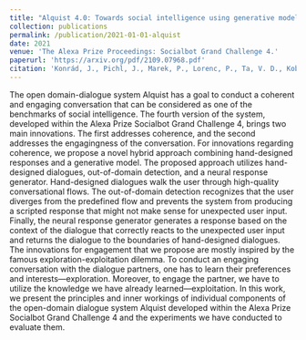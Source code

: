 ```yaml
---
title: "Alquist 4.0: Towards social intelligence using generative models and dialogue personalization."
collection: publications
permalink: /publication/2021-01-01-alquist
date: 2021
venue: 'The Alexa Prize Proceedings: Socialbot Grand Challenge 4.'
paperurl: 'https://arxiv.org/pdf/2109.07968.pdf'
citation: 'Konrád, J., Pichl, J., Marek, P., Lorenc, P., Ta, V. D., Kobza, O., **Hýlová L.** and Šedivý, J. (2021). Alquist 4.0: Towards social intelligence using generative models and dialogue personalization.arXiv preprint arXiv:2109.07968.'
---
```


The open domain-dialogue system Alquist has a goal to conduct a coherent and engaging conversation that can be considered as one of the benchmarks of social intelligence. The fourth version of the system, developed within the Alexa Prize Socialbot Grand Challenge 4, brings two main innovations. The first addresses coherence, and the second addresses the engagingness of the conversation.
For innovations regarding coherence, we propose a novel hybrid approach combining hand-designed responses and a generative model. The proposed approach utilizes hand-designed dialogues, out-of-domain detection, and a neural response generator. Hand-designed dialogues walk the user through high-quality conversational flows. The out-of-domain detection recognizes that the user diverges from the predefined flow and prevents the system from producing a scripted response that might not make sense for unexpected user input. Finally, the neural response generator generates a response based on the context of the dialogue that correctly reacts to the unexpected user input and returns the dialogue to the boundaries of hand-designed dialogues.
The innovations for engagement that we propose are mostly inspired by the famous exploration-exploitation dilemma. To conduct an engaging conversation with the dialogue partners, one has to learn their preferences and interests—exploration. Moreover, to engage the partner, we have to utilize the knowledge we have already learned—exploitation.
In this work, we present the principles and inner workings of individual components of the open-domain dialogue system Alquist developed within the Alexa Prize Socialbot Grand Challenge 4 and the experiments we have conducted to evaluate them.
